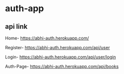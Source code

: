 # auth-app

## api link
Home-
https://abhi-auth.herokuapp.com/

Register-
https://abhi-auth.herokuapp.com/api/user

Login-
https://abhi-auth.herokuapp.com/api/user/login

Auth-Page-
https://abhi-auth.herokuapp.com/api/books
